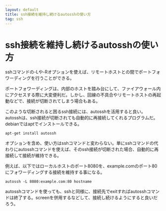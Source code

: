 ```yaml
---
layout: default
title: ssh接続を維持し続けるautosshの使い方
tag: ssh
---
```


# ssh接続を維持し続けるautosshの使い方

sshコマンドの-Lや-Rオプションを使えば、リモートホストとの間でポートフォワーディングを行うことができる。

ポートフォワーディングは、内部のホストを踏み台にして、ファイアウォール内にアクセスする際に大変便利だ。しかし、回線の不具合やリモートホストの再起動などで、接続が切断されてしまう場合もある。

このような切断されると困るssh接続には、autosshを活用すると良い。autosshは、ssh接続が切断されても自動的に再接続してくれるプログラムだ。debianではaptでインストールできる。

    apt-get install autossh

オプションを含め、使い方はsshコマンドと変わらない。単にsshコマンドの代わりにautosshコマンドを使えば、そのssh接続が切断された場合、自動的に再接続して接続が維持できる。

例えば、以下ではローカルホストのポート8080を、example.comのポート80にフォワーディングする接続を維持する事になる。

    autossh -L 8080:example.com:80 hostname

autosshコマンドを使っても、sshと同様に、接続先でexitすればautosshコマンドは終了する。screenを併用するなどして、接続し続けるようにすると良いだろう。
